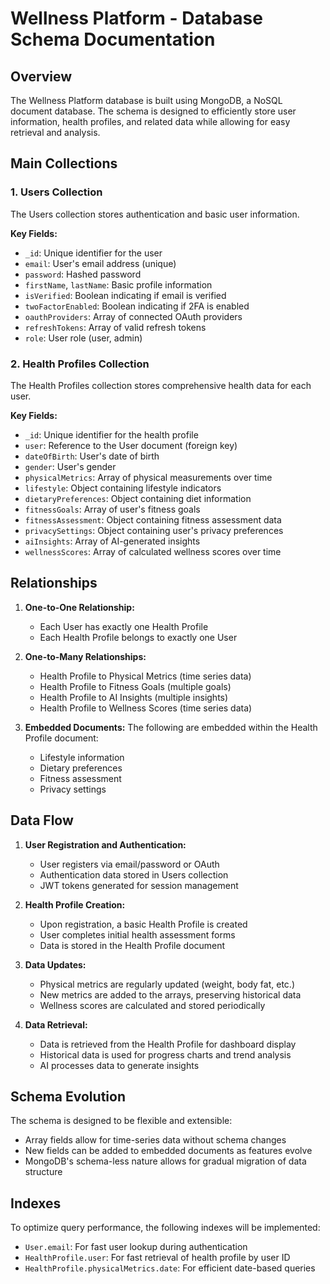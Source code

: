 # Wellness Platform - Database Schema Documentation

## Overview

The Wellness Platform database is built using MongoDB, a NoSQL document database. The schema is designed to efficiently store user information, health profiles, and related data while allowing for easy retrieval and analysis.

## Main Collections

### 1. Users Collection

The Users collection stores authentication and basic user information.

**Key Fields:**
- `_id`: Unique identifier for the user
- `email`: User's email address (unique)
- `password`: Hashed password
- `firstName`, `lastName`: Basic profile information
- `isVerified`: Boolean indicating if email is verified
- `twoFactorEnabled`: Boolean indicating if 2FA is enabled
- `oauthProviders`: Array of connected OAuth providers
- `refreshTokens`: Array of valid refresh tokens
- `role`: User role (user, admin)

### 2. Health Profiles Collection

The Health Profiles collection stores comprehensive health data for each user.

**Key Fields:**
- `_id`: Unique identifier for the health profile
- `user`: Reference to the User document (foreign key)
- `dateOfBirth`: User's date of birth
- `gender`: User's gender
- `physicalMetrics`: Array of physical measurements over time
- `lifestyle`: Object containing lifestyle indicators
- `dietaryPreferences`: Object containing diet information
- `fitnessGoals`: Array of user's fitness goals
- `fitnessAssessment`: Object containing fitness assessment data
- `privacySettings`: Object containing user's privacy preferences
- `aiInsights`: Array of AI-generated insights
- `wellnessScores`: Array of calculated wellness scores over time

## Relationships

1. **One-to-One Relationship:**
   - Each User has exactly one Health Profile
   - Each Health Profile belongs to exactly one User

2. **One-to-Many Relationships:**
   - Health Profile to Physical Metrics (time series data)
   - Health Profile to Fitness Goals (multiple goals)
   - Health Profile to AI Insights (multiple insights)
   - Health Profile to Wellness Scores (time series data)

3. **Embedded Documents:**
   The following are embedded within the Health Profile document:
   - Lifestyle information
   - Dietary preferences
   - Fitness assessment
   - Privacy settings

## Data Flow

1. **User Registration and Authentication:**
   - User registers via email/password or OAuth
   - Authentication data stored in Users collection
   - JWT tokens generated for session management

2. **Health Profile Creation:**
   - Upon registration, a basic Health Profile is created
   - User completes initial health assessment forms
   - Data is stored in the Health Profile document

3. **Data Updates:**
   - Physical metrics are regularly updated (weight, body fat, etc.)
   - New metrics are added to the arrays, preserving historical data
   - Wellness scores are calculated and stored periodically

4. **Data Retrieval:**
   - Data is retrieved from the Health Profile for dashboard display
   - Historical data is used for progress charts and trend analysis
   - AI processes data to generate insights

## Schema Evolution

The schema is designed to be flexible and extensible:
- Array fields allow for time-series data without schema changes
- New fields can be added to embedded documents as features evolve
- MongoDB's schema-less nature allows for gradual migration of data structure

## Indexes

To optimize query performance, the following indexes will be implemented:
- `User.email`: For fast user lookup during authentication
- `HealthProfile.user`: For fast retrieval of health profile by user ID
- `HealthProfile.physicalMetrics.date`: For efficient date-based queries